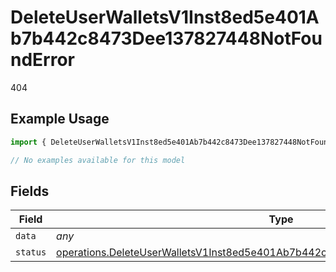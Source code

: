 # DeleteUserWalletsV1Inst8ed5e401Ab7b442c8473Dee137827448NotFoundError

404

## Example Usage

```typescript
import { DeleteUserWalletsV1Inst8ed5e401Ab7b442c8473Dee137827448NotFoundError } from "@dhaba/safepay-ts/models/errors";

// No examples available for this model
```

## Fields

| Field                                                                                                                                                                                | Type                                                                                                                                                                                 | Required                                                                                                                                                                             | Description                                                                                                                                                                          |
| ------------------------------------------------------------------------------------------------------------------------------------------------------------------------------------ | ------------------------------------------------------------------------------------------------------------------------------------------------------------------------------------ | ------------------------------------------------------------------------------------------------------------------------------------------------------------------------------------ | ------------------------------------------------------------------------------------------------------------------------------------------------------------------------------------ |
| `data`                                                                                                                                                                               | *any*                                                                                                                                                                                | :heavy_minus_sign:                                                                                                                                                                   | N/A                                                                                                                                                                                  |
| `status`                                                                                                                                                                             | [operations.DeleteUserWalletsV1Inst8ed5e401Ab7b442c8473Dee137827448NotFoundStatus](../../models/operations/deleteuserwalletsv1inst8ed5e401ab7b442c8473dee137827448notfoundstatus.md) | :heavy_minus_sign:                                                                                                                                                                   | N/A                                                                                                                                                                                  |